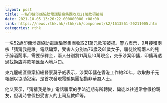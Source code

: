 ```yaml
---
layout: post
title: 一名印傭涉嫌協助電話騙案集團收取21萬款項被捕
date: 2021-10-05 13:26:22.000000000 +08:00
link: https://news.rthk.hk/rthk/ch/component/k2/1613561-20211005.htm
categories: rthk
---
```


一名52歲印傭涉嫌協助電話騙案集團收取21萬元款項被捕。警方表示，9月接獲兩宗「猜猜我是誰」電話騙案，受害人分別為76歲及81歲女子，騙徒訛稱兩人的兒子醉酒鬧事，需要保釋金，兩人分別將11萬及10萬現金，交予涉案印傭，印傭再透過找換店將款項匯至內地戶口。

東九龍總區重案組總督察莫子威表示，涉案印傭在香港工作約20年，收取數千元報酬以協助犯案，是首次發現電騙集團招攬非華裔人士。

他又表示，「猜猜我是誰」電話騙案的手法近期有所轉變，騙徒以往通常會假扮親友，但現時會假扮受害人的上司及教師等。
